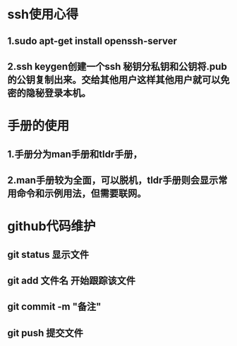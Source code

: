 # ssh使用心得

## 1.sudo apt-get install openssh-server

## 2.ssh keygen创建一个ssh 秘钥分私钥和公钥将.pub 的公钥复制出来。交给其他用户这样其他用户就可以免密的隐秘登录本机。

# 手册的使用

## 1.手册分为man手册和tldr手册，

## 2.man手册较为全面，可以脱机，tldr手册则会显示常用命令和示例用法，但需要联网。

# github代码维护

## git status 显示文件

## git add 文件名 开始跟踪该文件

## git commit -m "备注"

## git push 提交文件

